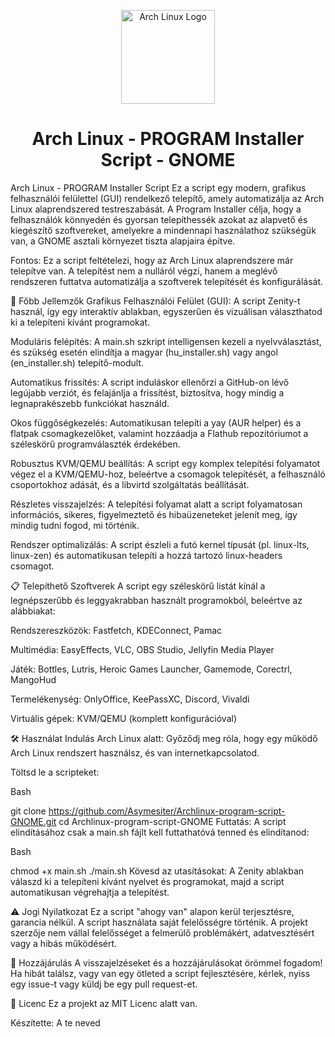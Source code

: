 <p align="center">
<img src="[https://raw.githubusercontent.com/archlinux/artwork/master/logo/archlinux-logo-light-bg.svg](https://upload.wikimedia.org/wikipedia/commons/e/e8/Archlinux-logo-standard-version.png)" alt="Arch Linux Logo" width="150"/>
</p>

<h1 align="center">Arch Linux - PROGRAM Installer Script - GNOME</h1>
Arch Linux - PROGRAM Installer Script
Ez a script egy modern, grafikus felhasználói felülettel (GUI) rendelkező telepítő, amely automatizálja az Arch Linux alaprendszered testreszabását. A Program Installer célja, hogy a felhasználók könnyedén és gyorsan telepíthessék azokat az alapvető és kiegészítő szoftvereket, amelyekre a mindennapi használathoz szükségük van, a GNOME asztali környezet tiszta alapjaira építve.

Fontos: Ez a script feltételezi, hogy az Arch Linux alaprendszere már telepítve van. A telepítést nem a nulláról végzi, hanem a meglévő rendszeren futtatva automatizálja a szoftverek telepítését és konfigurálását.

🚀 Főbb Jellemzők
Grafikus Felhasználói Felület (GUI): A script Zenity-t használ, így egy interaktív ablakban, egyszerűen és vizuálisan választhatod ki a telepíteni kívánt programokat.

Moduláris felépítés: A main.sh szkript intelligensen kezeli a nyelvválasztást, és szükség esetén elindítja a magyar (hu_installer.sh) vagy angol (en_installer.sh) telepítő-modult.

Automatikus frissítés: A script induláskor ellenőrzi a GitHub-on lévő legújabb verziót, és felajánlja a frissítést, biztosítva, hogy mindig a legnaprakészebb funkciókat használd.

Okos függőségkezelés: Automatikusan telepíti a yay (AUR helper) és a flatpak csomagkezelőket, valamint hozzáadja a Flathub repozitóriumot a széleskörű programválaszték érdekében.

Robusztus KVM/QEMU beállítás: A script egy komplex telepítési folyamatot végez el a KVM/QEMU-hoz, beleértve a csomagok telepítését, a felhasználó csoportokhoz adását, és a libvirtd szolgáltatás beállítását.

Részletes visszajelzés: A telepítési folyamat alatt a script folyamatosan információs, sikeres, figyelmeztető és hibaüzeneteket jelenít meg, így mindig tudni fogod, mi történik.

Rendszer optimalizálás: A script észleli a futó kernel típusát (pl. linux-lts, linux-zen) és automatikusan telepíti a hozzá tartozó linux-headers csomagot.

📋 Telepíthető Szoftverek
A script egy széleskörű listát kínál a legnépszerűbb és leggyakrabban használt programokból, beleértve az alábbiakat:

Rendszereszközök: Fastfetch, KDEConnect, Pamac

Multimédia: EasyEffects, VLC, OBS Studio, Jellyfin Media Player

Játék: Bottles, Lutris, Heroic Games Launcher, Gamemode, Corectrl, MangoHud

Termelékenység: OnlyOffice, KeePassXC, Discord, Vivaldi

Virtuális gépek: KVM/QEMU (komplett konfigurációval)

🛠️ Használat
Indulás Arch Linux alatt: Győződj meg róla, hogy egy működő Arch Linux rendszert használsz, és van internetkapcsolatod.

Töltsd le a scripteket:

Bash

git clone https://github.com/Asymesiter/Archlinux-program-script-GNOME.git
cd Archlinux-program-script-GNOME
Futtatás: A script elindításához csak a main.sh fájlt kell futtathatóvá tenned és elindítanod:

Bash

chmod +x main.sh
./main.sh
Kövesd az utasításokat: A Zenity ablakban válaszd ki a telepíteni kívánt nyelvet és programokat, majd a script automatikusan végrehajtja a telepítést.

⚠️ Jogi Nyilatkozat
Ez a script "ahogy van" alapon kerül terjesztésre, garancia nélkül. A script használata saját felelősségre történik. A projekt szerzője nem vállal felelősséget a felmerülő problémákért, adatvesztésért vagy a hibás működésért.

🤝 Hozzájárulás
A visszajelzéseket és a hozzájárulásokat örömmel fogadom! Ha hibát találsz, vagy van egy ötleted a script fejlesztésére, kérlek, nyiss egy issue-t vagy küldj be egy pull request-et.

📝 Licenc
Ez a projekt az MIT Licenc alatt van.

Készítette: A te neved
